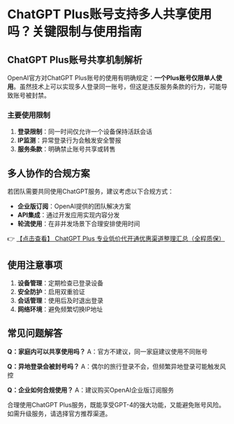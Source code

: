 # ChatGPT Plus账号支持多人共享使用吗？关键限制与使用指南

## ChatGPT Plus账号共享机制解析

OpenAI官方对ChatGPT Plus账号的使用有明确规定：**一个Plus账号仅限单人使用**。虽然技术上可以实现多人登录同一账号，但这是违反服务条款的行为，可能导致账号被封禁。

### 主要使用限制

1. **登录限制**：同一时间仅允许一个设备保持活跃会话
2. **IP监测**：异常登录行为会触发安全警报
3. **服务条款**：明确禁止账号共享或转售

## 多人协作的合规方案

若团队需要共同使用ChatGPT服务，建议考虑以下合规方式：

- **企业版订阅**：OpenAI提供的团队解决方案
- **API集成**：通过开发应用实现内容分发
- **轮流使用**：在非并发场景下合理安排使用时间

👉 [【点击查看】 ChatGPT Plus 专业低价代开通优惠渠道整理汇总（全程质保）](https://bit.ly/DaiKai)

## 使用注意事项

1. **设备管理**：定期检查已登录设备
2. **安全防护**：启用双重验证
3. **会话管理**：使用后及时退出登录
4. **网络环境**：避免频繁切换IP地址

## 常见问题解答

**Q：家庭内可以共享使用吗？**
A：官方不建议，同一家庭建议使用不同账号

**Q：异地登录会被封号吗？**
A：偶尔的旅行登录不会，但频繁异地登录可能触发风控

**Q：企业如何合规使用？**
A：建议购买OpenAI企业版订阅服务

合理使用ChatGPT Plus服务，既能享受GPT-4的强大功能，又能避免账号风险。如需升级服务，请选择官方推荐渠道。